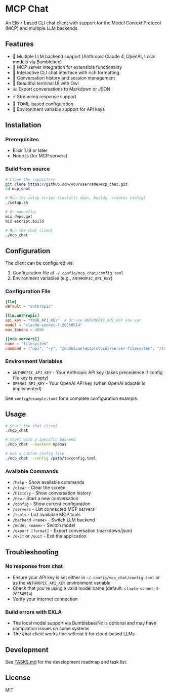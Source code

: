 # MCP Chat

An Elixir-based CLI chat client with support for the Model Context Protocol (MCP) and multiple LLM backends.

## Features

- 🤖 Multiple LLM backend support (Anthropic Claude 4, OpenAI, Local models via Bumblebee)
- 🔌 MCP server integration for extensible functionality
- 💬 Interactive CLI chat interface with rich formatting
- 📝 Conversation history and session management
- 🎨 Beautiful terminal UI with Owl
- 📊 Export conversations to Markdown or JSON
- ⚡ Streaming response support
- 🔧 TOML-based configuration
- 🔑 Environment variable support for API keys

## Installation

### Prerequisites

- Elixir 1.18 or later
- Node.js (for MCP servers)

### Build from source

```bash
# Clone the repository
git clone https://github.com/yourusername/mcp_chat.git
cd mcp_chat

# Run the setup script (installs deps, builds, creates config)
./setup.sh

# Or manually:
mix deps.get
mix escript.build

# Run the chat client
./mcp_chat
```

## Configuration

The client can be configured via:
1. Configuration file at `~/.config/mcp_chat/config.toml`
2. Environment variables (e.g., `ANTHROPIC_API_KEY`)

### Configuration File

```toml
[llm]
default = "anthropic"

[llm.anthropic]
api_key = "YOUR_API_KEY"  # Or use ANTHROPIC_API_KEY env var
model = "claude-sonnet-4-20250514"
max_tokens = 4096

[[mcp.servers]]
name = "filesystem"
command = ["npx", "-y", "@modelcontextprotocol/server-filesystem", "/tmp"]
```

### Environment Variables

- `ANTHROPIC_API_KEY` - Your Anthropic API key (takes precedence if config file key is empty)
- `OPENAI_API_KEY` - Your OpenAI API key (when OpenAI adapter is implemented)

See `config/example.toml` for a complete configuration example.

## Usage

```bash
# Start the chat client
./mcp_chat

# Start with a specific backend
./mcp_chat --backend openai

# Use a custom config file
./mcp_chat --config /path/to/config.toml
```

### Available Commands

- `/help` - Show available commands
- `/clear` - Clear the screen
- `/history` - Show conversation history
- `/new` - Start a new conversation
- `/config` - Show current configuration
- `/servers` - List connected MCP servers
- `/tools` - List available MCP tools
- `/backend <name>` - Switch LLM backend
- `/model <name>` - Switch model
- `/export [format]` - Export conversation (markdown/json)
- `/exit` or `/quit` - Exit the application

## Troubleshooting

### No response from chat
- Ensure your API key is set either in `~/.config/mcp_chat/config.toml` or as the `ANTHROPIC_API_KEY` environment variable
- Check that you're using a valid model name (default: `claude-sonnet-4-20250514`)
- Verify your internet connection

### Build errors with EXLA
- The local model support via Bumblebee/Nx is optional and may have compilation issues on some systems
- The chat client works fine without it for cloud-based LLMs

## Development

See [TASKS.md](TASKS.md) for the development roadmap and task list.

## License

MIT

